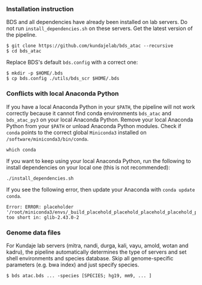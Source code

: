 ### Installation instruction

BDS and all dependencies have already been installed on lab servers. Do not run `install_dependencies.sh` on these servers. Get the latest version of the pipeline.
```
$ git clone https://github.com/kundajelab/bds_atac --recursive
$ cd bds_atac
```
Replace BDS's default `bds.config` with a correct one:
```
$ mkdir -p $HOME/.bds
$ cp bds.config ./utils/bds_scr $HOME/.bds
```


### Conflicts with local Anaconda Python

If you have a local Anaconda Python in your `$PATH`, the pipeline will not work correctly because it cannot find conda environments `bds_atac` and `bds_atac_py3` on your local Anaconda Python. Remove your local Anaconda Python from your `$PATH` or unload Anaconda Python modules. Check if `conda` points to the correct global `Miniconda3` installed on `/software/miniconda3/bin/conda`.
```
which conda
```

If you want to keep using your local Anaconda Python, run the following to install dependencies on your local one (this is not recommended):
```
./install_dependencies.sh
```
If you see the following error, then update your Anaconda with `conda update conda`.
```
Error: ERROR: placeholder '/root/miniconda3/envs/_build_placehold_placehold_placehold_placehold_placehold_p' too short in: glib-2.43.0-2
```



### Genome data files

For Kundaje lab servers (mitra, nandi, durga, kali, vayu, amold, wotan and kadru), the pipeline automatically determines the type of servers and set shell environments and species database. Skip all genome-specific parameters (e.g. bwa index) and just specify species.
```
$ bds atac.bds ... -species [SPECIES; hg19, mm9, ... ]
```

